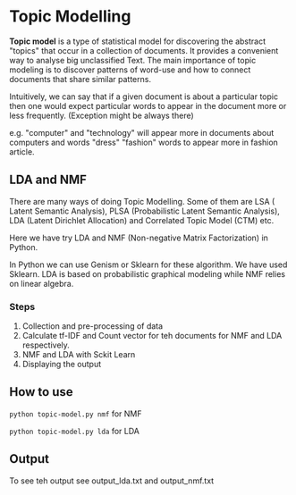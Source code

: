 # Topic Modelling #

**Topic model** is a type of statistical model for discovering the abstract "topics" that occur in a collection of documents.  It provides a convenient way to analyse big unclassified Text. The  main  importance  of  topic  modeling  is  to  discover patterns of word-use and how to connect documents that share similar  patterns.

Intuitively, we can say that if a given document is about a particular topic then one would expect particular words to appear in the document more or less frequently. (Exception might be always there)

e.g. "computer" and "technology"  will appear more in documents about computers and words "dress" "fashion" words to appear more in fashion article.  

## LDA and NMF ##

There are many ways of doing Topic Modelling. Some of them are LSA ( Latent Semantic Analysis), PLSA (Probabilistic Latent Semantic Analysis), LDA (Latent Dirichlet Allocation) and Correlated Topic Model (CTM) etc.

Here we have try LDA and NMF (Non-negative Matrix Factorization) in Python.

In Python we can use Genism or Sklearn for these algorithm. We have used Sklearn.  LDA is based on probabilistic graphical modeling while NMF relies on linear algebra.



### Steps ###

1. Collection and pre-processing of data
2. Calculate tf-IDF and Count vector for teh documents for NMF and LDA respectively.
3. NMF and LDA with Sckit Learn
4. Displaying the output



## How to use ##

`python topic-model.py nmf`  for NMF

`python topic-model.py lda` for LDA



## Output ##

To see teh output see output_lda.txt and output_nmf.txt
